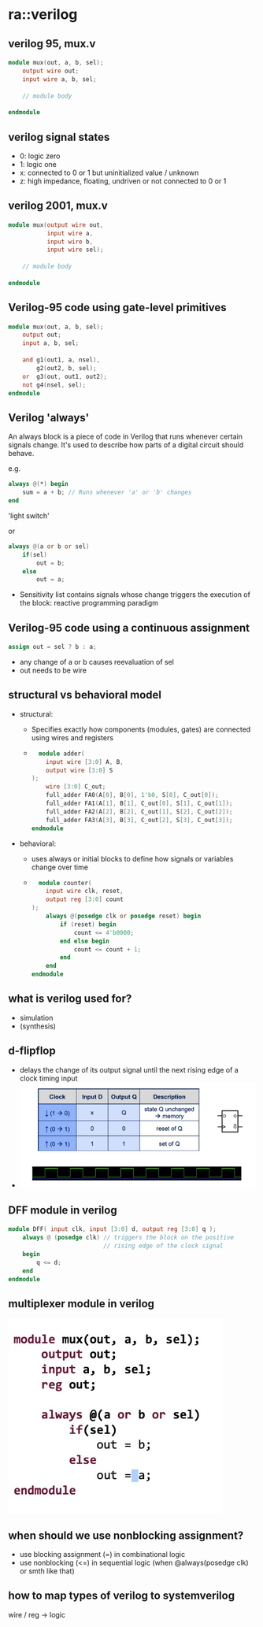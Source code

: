 # ra::verilog

## verilog 95, mux.v

```v
module mux(out, a, b, sel);
    output wire out;
    input wire a, b, sel;

    // module body

endmodule
```

## verilog signal states

- 0: logic zero
- 1: logic one
- x: connected to 0 or 1 but uninitialized value / unknown
- z: high impedance, floating, undriven or not connected to 0 or 1

## verilog 2001, mux.v

```v
module mux(output wire out,
           input wire a,
           input wire b,
           input wire sel);

    // module body

endmodule
```

## Verilog-95 code using gate-level primitives

```v
module mux(out, a, b, sel);
    output out;
    input a, b, sel;

    and g1(out1, a, nsel),
        g2(out2, b, sel);
    or  g3(out, out1, out2);
    not g4(nsel, sel);
endmodule
```

## Verilog 'always'

An always block is a piece of code in Verilog that runs whenever certain signals change. It's used to describe how parts of a digital circuit should behave.

e.g.

```v
always @(*) begin
    sum = a + b; // Runs whenever 'a' or 'b' changes
end
```

'light switch'

or

```v
always @(a or b or sel)
    if(sel)
        out = b;
    else
        out = a;
```

- Sensitivity list contains signals whose change triggers the execution of the block: reactive programming paradigm

## Verilog-95 code using a continuous assignment

```v
assign out = sel ? b : a;
```

- any change of a or b causes reevaluation of sel
- out needs to be wire

## structural vs behavioral model

- structural:

  - Specifies exactly how components (modules, gates) are connected using wires and registers

  - ```v
      module adder(
        input wire [3:0] A, B,
        output wire [3:0] S
    );
        wire [3:0] C_out;
        full_adder FA0(A[0], B[0], 1'b0, S[0], C_out[0]);
        full_adder FA1(A[1], B[1], C_out[0], S[1], C_out[1]);
        full_adder FA2(A[2], B[2], C_out[1], S[2], C_out[2]);
        full_adder FA3(A[3], B[3], C_out[2], S[3], C_out[3]);
    endmodule
    ```

- behavioral:

  - uses always or initial blocks to define how signals or variables change over time

  - ```v
      module counter(
        input wire clk, reset,
        output reg [3:0] count
    );
        always @(posedge clk or posedge reset) begin
            if (reset) begin
                count <= 4'b0000;
            end else begin
                count <= count + 1;
            end
        end
    endmodule
    ```

## what is verilog used for?

- simulation
- (synthesis)

## d-flipflop

- delays the change of its output signal until the next rising edge of a clock timing input
- ![alt text](image.png)

## DFF module in verilog

```v
module DFF( input clk, input [3:0] d, output reg [3:0] q );
    always @ (posedge clk) // triggers the block on the positive
                           // rising edge of the clock signal
    begin
        q <= d;
    end
endmodule
```

## multiplexer module in verilog

![](2024-07-04-22-40-55.png)

## when should we use nonblocking assignment?

- use blocking assignment (=) in combinational logic
- use nonblocking (<=) in sequential logic (when @always(posedge clk) or smth like that)

## how to map types of verilog to systemverilog

wire / reg -> logic
